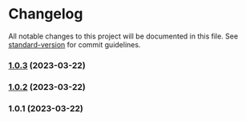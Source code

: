 # Changelog

All notable changes to this project will be documented in this file. See [standard-version](https://github.com/conventional-changelog/standard-version) for commit guidelines.

### [1.0.3](https://github.com/Reniejr/git-automation/compare/v1.0.2...v1.0.3) (2023-03-22)

### [1.0.2](https://github.com/Reniejr/git-automation/compare/v1.0.1...v1.0.2) (2023-03-22)

### 1.0.1 (2023-03-22)
